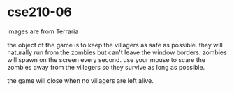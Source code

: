 # cse210-06
images are from Terraria

the object of the game is to keep the villagers as safe as possible. 
they will naturally run from the zombies but can't leave the window borders.
zombies will spawn on the screen every second.
use your mouse to scare the zombies away from the villagers so they survive as long as possible.

the game will close when no villagers are left alive.
